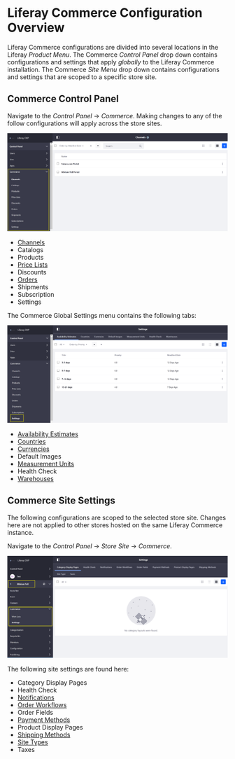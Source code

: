 # Liferay Commerce Configuration Overview

Liferay Commerce configurations are divided into several locations in the Liferay _Product Menu_. The Commerce _Control Panel_ drop down contains configurations and settings that apply _globally_ to the Liferay Commerce installation. The Commerce _Site Menu_ drop down contains configurations and settings that are scoped to a specific store site.

## Commerce Control Panel

Navigate to the _Control Panel_ → _Commerce_. Making changes to any of the follow configurations will apply across the store sites.

![Global Commerce Settings](./liferay-commerce-configuration-overview/images/01.png)

* [Channels](../catalog/managing-channels.md)
* Catalogs
* Products
* [Price Lists](../catalog/creating-a-price-list.md)
* Discounts
* [Orders](../../sales/order-management/orders-menu/README.md)
* Shipments
* Subscription
* Settings

The Commerce Global Settings menu contains the following tabs:

![Commerce Global Settings Tab](./liferay-commerce-configuration-overview/images/02.png)

* [Availability Estimates](../catalog/availability-estimates.md)
* [Countries](../getting-started/country-options.md)
* [Currencies](../getting-started/currencies.md)
* Default Images
* [Measurement Units](../../sales/shipping/measurement-units/README.md)
* Health Check
* [Warehouses](../../catalog/managing-inventory/warehouse-reference-guide/README.md)

## Commerce Site Settings

The following configurations are scoped to the selected store site. Changes here are not applied to other stores hosted on the same Liferay Commerce instance.

Navigate to the _Control Panel_ → _Store Site_ → _Commerce_.

![Minium Full Site Settings](./liferay-commerce-configuration-overview/images/03.png)

The following site settings are found here:

* Category Display Pages
* Health Check
* [Notifications](../marketing/automating-store-emails-by-using-notification-templates.md)
* [Order Workflows](../../sales/order-management/order-workflows/README.md)
* Order Fields
* [Payment Methods](../getting-started/payments.md)
* Product Display Pages
* [Shipping Methods](../../sales/shipping/README.md)
* [Site Types](../getting-started/sites-and-site-types.md)
* Taxes
